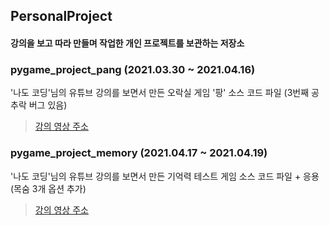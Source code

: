 ## PersonalProject   
#### 강의을 보고 따라 만들며 작업한 개인 프로젝트를 보관하는 저장소

### pygame_project_pang (2021.03.30 ~ 2021.04.16)
'나도 코딩'님의 유튜브 강의를 보면서 만든 오락실 게임 '팡' 소스 코드 파일 (3번째 공 추락 버그 있음)   
> [강의 영상 주소](https://www.youtube.com/watch?v=Dkx8Pl6QKW0&t=7823s, "파이썬 코딩 무료 강의 (활용편1) - 추억의 오락실 게임을 만들어 보아요. 3시간이면 충분합니다. [나도코딩]")

### pygame_project_memory (2021.04.17 ~ 2021.04.19)
'나도 코딩'님의 유튜브 강의를 보면서 만든 기억력 테스트 게임 소스 코드 파일 + 응용(목숨 3개 옵션 추가)   
> [강의 영상 주소](https://youtu.be/Qsk-xsi73YA, "파이썬 코딩 무료 강의 (활용편1) - 파이썬 실전 프로젝트 | 기억력 테스트 게임, 침팬지를 이겨라")
